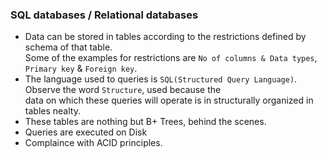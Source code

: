 ### SQL databases / Relational databases
- Data can be stored in tables according to the restrictions defined by schema of that table.</br>
  Some of the examples for restrictions are `No of columns & Data types`, `Primary key` & `Foreign key`.
- The language used to queries is `SQL(Structured Query Language)`. Observe the word `Structure`, used because the</br>
  data on which these queries will operate is in structurally organized in tables nealty.
- These tables are nothing but B+ Trees, behind the scenes.
- Queries are executed on Disk
- Complaince with ACID principles.
